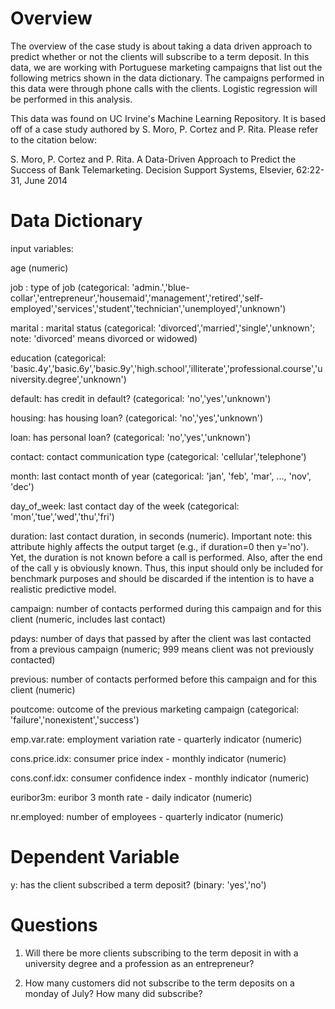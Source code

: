 # Overview

The overview of the case study is about taking a data driven approach to predict whether or not the clients will subscribe to a term deposit. In this data, we are working with Portuguese marketing campaigns that list out the following metrics shown in the data dictionary. The campaigns performed in this data were through phone calls with the clients. Logistic regression will be performed in this analysis.

This data was found on UC Irvine's Machine Learning Repository. It is based off of a case study authored by S. Moro, P. Cortez and P. Rita. Please refer to the citation below:

S. Moro, P. Cortez and P. Rita. A Data-Driven Approach to Predict the Success of Bank Telemarketing. Decision Support Systems, Elsevier, 62:22-31, June 2014


# Data Dictionary

input variables:

age (numeric)

job : type of job (categorical: 'admin.','blue-collar','entrepreneur','housemaid','management','retired','self-employed','services','student','technician','unemployed','unknown')

marital : marital status (categorical: 'divorced','married','single','unknown'; note: 'divorced' means divorced or widowed)

education (categorical: 'basic.4y','basic.6y','basic.9y','high.school','illiterate','professional.course','university.degree','unknown')

default: has credit in default? (categorical: 'no','yes','unknown')

housing: has housing loan? (categorical: 'no','yes','unknown')

loan: has personal loan? (categorical: 'no','yes','unknown')

contact: contact communication type (categorical: 'cellular','telephone') 

month: last contact month of year (categorical: 'jan', 'feb', 'mar', ..., 'nov', 'dec')

day_of_week: last contact day of the week (categorical: 'mon','tue','wed','thu','fri')

duration: last contact duration, in seconds (numeric). Important note: this attribute highly affects the output target (e.g., if duration=0 then y='no'). Yet, the duration is not known before a call is performed. Also, after the end of the call y is obviously known. Thus, this input should only be included for benchmark purposes and should be discarded if the intention is to have a realistic predictive model.

campaign: number of contacts performed during this campaign and for this client (numeric, includes last contact)

pdays: number of days that passed by after the client was last contacted from a previous campaign (numeric; 999 means client was not previously contacted)

previous: number of contacts performed before this campaign and for this client (numeric)

poutcome: outcome of the previous marketing campaign (categorical: 'failure','nonexistent','success')

emp.var.rate: employment variation rate - quarterly indicator (numeric)

cons.price.idx: consumer price index - monthly indicator (numeric) 

cons.conf.idx: consumer confidence index - monthly indicator (numeric) 

euribor3m: euribor 3 month rate - daily indicator (numeric)

nr.employed: number of employees - quarterly indicator (numeric)

# Dependent Variable
y: has the client subscribed a term deposit? (binary: 'yes','no')


# Questions
1. Will there be more clients subscribing to the term deposit in with a university degree and a profession as an entrepreneur?

2. How many customers did not subscribe to the term deposits on a monday of July? How many did subscribe?

